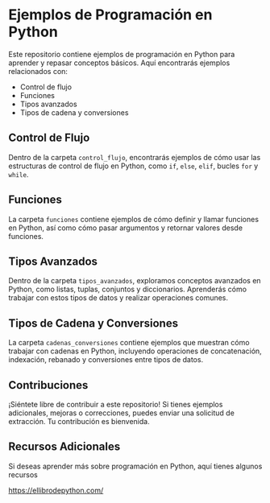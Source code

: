 # Ejemplos de Programación en Python

Este repositorio contiene ejemplos de programación en Python para aprender y repasar conceptos básicos. Aquí encontrarás ejemplos relacionados con:

- Control de flujo
- Funciones
- Tipos avanzados
- Tipos de cadena y conversiones

## Control de Flujo

Dentro de la carpeta `control_flujo`, encontrarás ejemplos de cómo usar las estructuras de control de flujo en Python, como `if`, `else`, `elif`, bucles `for` y `while`.

## Funciones

La carpeta `funciones` contiene ejemplos de cómo definir y llamar funciones en Python, así como cómo pasar argumentos y retornar valores desde funciones.

## Tipos Avanzados

Dentro de la carpeta `tipos_avanzados`, exploramos conceptos avanzados en Python, como listas, tuplas, conjuntos y diccionarios. Aprenderás cómo trabajar con estos tipos de datos y realizar operaciones comunes.

## Tipos de Cadena y Conversiones

La carpeta `cadenas_conversiones` contiene ejemplos que muestran cómo trabajar con cadenas en Python, incluyendo operaciones de concatenación, indexación, rebanado y conversiones entre tipos de datos.

## Contribuciones

¡Siéntete libre de contribuir a este repositorio! Si tienes ejemplos adicionales, mejoras o correcciones, puedes enviar una solicitud de extracción. Tu contribución es bienvenida.

## Recursos Adicionales

Si deseas aprender más sobre programación en Python, aquí tienes algunos recursos

https://ellibrodepython.com/
